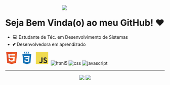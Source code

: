 <img src = "banner.gif"  width = "325px" align = "right">

# Seja Bem Vinda(o) ao meu GitHub! ❤️

- 💻 Estudante de Téc. em Desenvolvimento de Sistemas
- 💕 Desenvolvedora em aprendizado

<div>
  <img src="https://github.com/devicons/devicon/blob/master/icons/html5/html5-original.svg" title="HTML5" alt="HTML" width="40" height="40"/>&nbsp;
   <img src="https://github.com/devicons/devicon/blob/master/icons/css3/css3-plain-wordmark.svg" title="CSS3" alt="CSS" width="40" height="40"/>&nbsp;
  <img src="https://github.com/devicons/devicon/blob/master/icons/javascript/javascript-original.svg" title="JavaScript" alt="JavaScript" width="40" height="40"/>&nbsp;
  <img align="center" alt="html5" src="https://img.shields.io/badge/HTML5-E34F26?style=for-the-badge&logo=html5&logoColor=white" />
<img align="center" alt="css" src="https://img.shields.io/badge/CSS3-1572B6?style=for-the-badge&logo=css3&logoColor=white" />
<img align="center" alt="javascript" src="https://img.shields.io/badge/JavaScript-F7DF1E?style=for-the-badge&logo=javascript&logoColor=black" />
</div>

---

<div align = "center">
<img height = "200em" src="https://github-readme-stats.vercel.app/api/top-langs/?username=daniicalil&show_icons=true&theme=nightowl&count_private=true"/>
<img height = "200em" src="https://github-readme-stats.vercel.app/api?username=daniicalil&show_icons=true&show_icons=true&theme=nightowl&count_private=true" />
</div>
